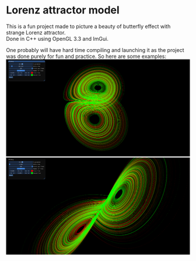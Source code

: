 # Lorenz attractor model
This is a fun project made to picture a beauty of butterfly effect with strange Lorenz attractor.<br>
Done in C++ using OpenGL 3.3 and ImGui.

One probably will have hard time compiling and launching it as the project was done purely for fun and practice.
So here are some examples:
![example 1](Examples/AttractorExample1.png)
![example 2](Examples/AttractorExample2.png)
